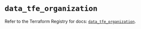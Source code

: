 # `data_tfe_organization`

Refer to the Terraform Registry for docs: [`data_tfe_organization`](https://registry.terraform.io/providers/hashicorp/tfe/0.53.0/docs/data-sources/organization).

